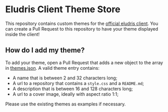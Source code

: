 # Eludris Client Theme Store

This repository contains custom themes for the [official eludris client](https://github.com/eludris/client).
You can create a Pull Request to this repository to have your theme displayed inside the client!

## How do I add my theme?

To add your theme, open a Pull Request that adds a new object to the array in [themes.json](https://github.com/eludris/theme-store).
A valid theme entry contains:

- A name that is between 2 and 32 characters long;
- A url to a repository that contains a `style.css` and a `README.md`;
- A description that is between 16 and 128 characters long;
- A url to a cover image, ideally with aspect ratio 1:1;

Please use the existing themes as examples if necessary.
